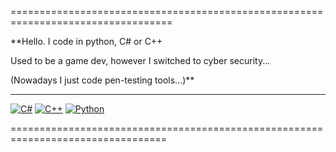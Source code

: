 ==================================================================================

  **Hello. I code in python, C# or C++
  
  Used to be a game dev, however I switched to cyber security...
  
  (Nowadays I just code pen-testing tools...)**
  
---
[![C#](https://custom-icon-badges.demolab.com/badge/C%23-%23239120.svg?logo=cshrp&logoColor=white)](#)
[![C++](https://img.shields.io/badge/C++-%2300599C.svg?logo=c%2B%2B&logoColor=white)](#)
[![Python](https://img.shields.io/badge/Python-3776AB?logo=python&logoColor=fff)](#)

=================================================================================
